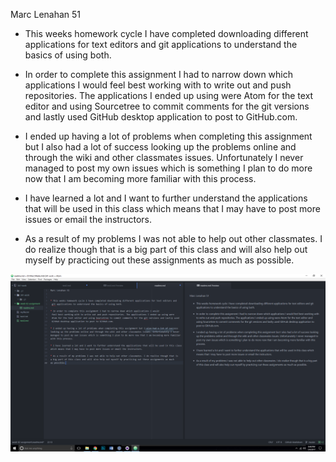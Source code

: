 Marc Lenahan 51


* This weeks homework cycle I have completed downloading different applications for text editors and
 git applications to understand the basics of using both.

* In order to complete this assignment I had to narrow down which applications I would
 feel best working with to write out and push repositories. The applications I ended up using were
 Atom for the text editor and using Sourcetree to commit comments for the git versions and lastly used
 GitHub desktop application to post to GitHub.com.

* I ended up having a lot of problems when completing this assignment but I also had a lot of success
looking up the problems online and through the wiki and other classmates issues. Unfortunately I never
managed to post my own issues which is something I plan to do more now that I am becoming more familiar
with this process.

* I have learned a lot and I want to further understand the applications that will be used in this class
which means that I may have to post more issues or email the instructors.

* As a result of my problems I was not able to help out other classmates. I do realize though that is
a big part of this class and will also help out myself by practicing out these assignments as much
as possible.


![Image of my editor](Screenshot.PNG)
